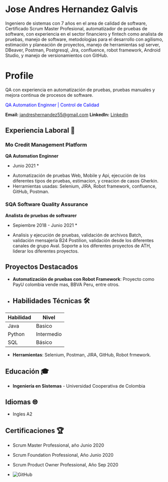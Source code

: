 # Jose Andres Hernandez Galvis 
Ingeniero de sistemas con 7 años en el area de calidad de software, Certificado Scrum Master Profesional, automatizador de pruebas de software, con experiencia en el sector financiero y fintech como analista de pruebas, manejo de software, metodologias para el desarrollo con agilismo, estimación y planeación de proyectos, manejo de herramientas sql server, DBeaver, Postman, Postgresql, Jira, confluence, robot framework, Android Studio, y manejo de versionamientos con GitHub.


# Profile 
QA con experiencia en automatización de pruebas, pruebas manuales y mejora continua de procesos de software.

<span style="color:blue">QA Automation Enginner | Control de Calidad </span>

**Email:** jandreshernandez55@gmail.com 
**LinkedIn:** [LinkedIn](linkedin.com/in/jose-andres-hernandez-galvis-7628441a2)  

## Experiencia Laboral 💼 

### Mo Credit Management Platform
**QA Automation Enginner**  
* Junio 2021 *  
- Automatización de pruebas Web, Mobile y Api, ejecución de los diferentes tipos de pruebas, estimacion, y creacion de casos Gherkin.
- Herramientas usadas: Selenium, JIRA, Robot framework, confluence, GitHub, Postman.

### SQA Software Quality Assurance
**Analista de pruebas de softwarer**  
* Sepiembre 2018 - Junio 2021 *  
- Analisis y ejecución de pruebas, validación de archivos Batch, validación mensajería B24 Postilion, validación desde los diferentes canales de grupo Aval.
  Soporte a los diferentes proyectos de ATH, liderar los diferentes proyectos.

## Proyectos Destacados
- **Automatización de pruebas con Robot Framework**: Proyecto como PayU colombia vende mas, BBVA Peru, entre otros.

- ## Habilidades Técnicas 🛠 
| Habilidad     | Nivel       |
|---------------|-------------|
| Java          | Basico      |
| Python        | Intermedio  |
| SQL           | Básico      |

- **Herramientas**: Selenium, Postman, JIRA, GitHub, Robot frmework.

## Educación 🎓
- **Ingeniería en Sistemas** - Universidad Cooperativa de Colombia

## Idiomas 🌐
- Ingles A2
  
## Certificaciones 🏆
- Scrum Master Professional, año Junio 2020
- Scrum Foundation Professional, Año Junio 2020
- Scrum Product Owner Professional, Año Sep 2020

- ![GitHub](https://img.shields.io/badge/GitHub-Experienced-lightgrey)
